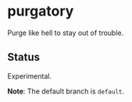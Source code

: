 # purgatory

Purge like hell to stay out of trouble.

## Status

Experimental.

**Note**: The default branch is `default`.
